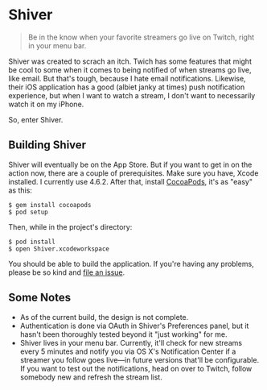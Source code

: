 Shiver
======

> Be in the know when your favorite streamers go live on Twitch, right in your
menu bar.

Shiver was created to scrach an itch. Twich has some features that might be cool
to some when it comes to being notified of when streams go live, like email. But
that's tough, because I hate email notifications. Likewise, their iOS
application has a good (albiet janky at times) push notification experience, but
when I want to watch a stream, I don't want to necessarily watch it on my
iPhone.

So, enter Shiver.

Building Shiver
---------------

Shiver will eventually be on the App Store. But if you want to get in on the
action now, there are a couple of prerequisites. Make sure you have, Xcode
installed. I currently use 4.6.2. After that, install
[CocoaPods](http://cocoapods.org), it's as "easy" as this:
  
    $ gem install cocoapods
    $ pod setup

Then, while in the project's directory:

    $ pod install
    $ open Shiver.xcodeworkspace

You should be able to build the application. If you're having any problems,
please be so kind and [file an
issue](https://github.com/bryanveloso/shiver/issues/new).

Some Notes
----------

* As of the current build, the design is not complete. 
* Authentication is done via OAuth in Shiver's Preferences panel, but it hasn't 
been thoroughly tested beyond it "just working" for me. 
* Shiver lives in your menu bar. Currently, it'll check for new streams every 
5 minutes and notify you via OS X's Notification Center if a streamer you 
follow goes live—in future versions that'll be configurable. If you want to test
out the notifications, head on over to Twitch, follow somebody new and refresh
the stream list.
